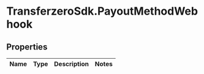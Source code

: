 # TransferzeroSdk.PayoutMethodWebhook

## Properties
Name | Type | Description | Notes
------------ | ------------- | ------------- | -------------


